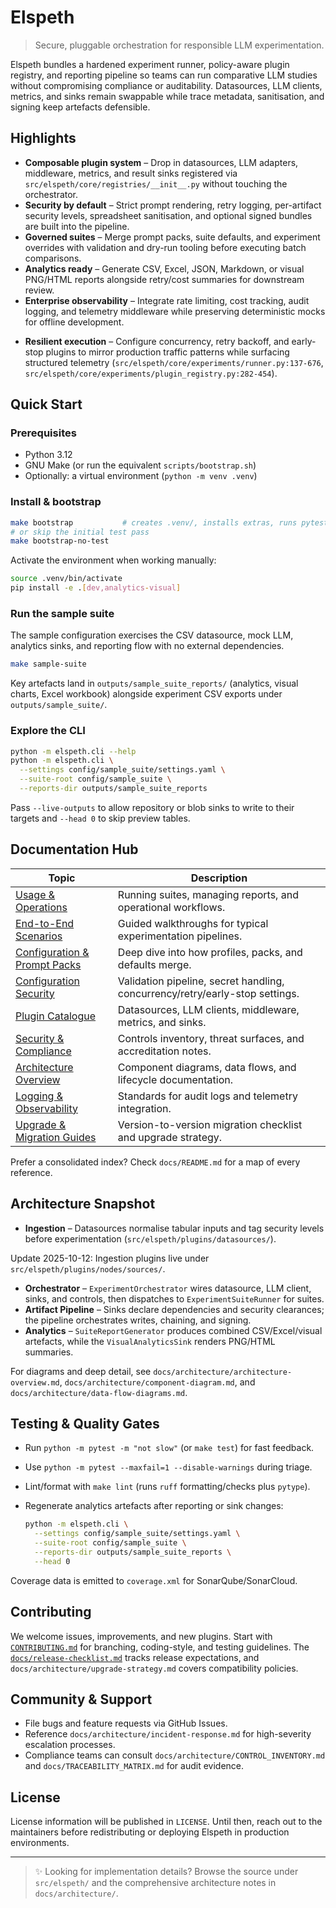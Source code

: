 # Elspeth

> Secure, pluggable orchestration for responsible LLM experimentation.

Elspeth bundles a hardened experiment runner, policy-aware plugin registry, and reporting pipeline so teams can run comparative LLM studies without compromising compliance or auditability. Datasources, LLM clients, metrics, and sinks remain swappable while trace metadata, sanitisation, and signing keep artefacts defensible.

## Highlights

- **Composable plugin system** – Drop in datasources, LLM adapters, middleware, metrics, and result sinks registered via `src/elspeth/core/registries/__init__.py` without touching the orchestrator.
- **Security by default** – Strict prompt rendering, retry logging, per-artifact security levels, spreadsheet sanitisation, and optional signed bundles are built into the pipeline.
- **Governed suites** – Merge prompt packs, suite defaults, and experiment overrides with validation and dry-run tooling before executing batch comparisons.
- **Analytics ready** – Generate CSV, Excel, JSON, Markdown, or visual PNG/HTML reports alongside retry/cost summaries for downstream review.
- **Enterprise observability** – Integrate rate limiting, cost tracking, audit logging, and telemetry middleware while preserving deterministic mocks for offline development.
<!-- UPDATE 2025-10-12: Resilient execution -->
- **Resilient execution** – Configure concurrency, retry backoff, and early-stop plugins to mirror production traffic patterns while surfacing structured telemetry (`src/elspeth/core/experiments/runner.py:137-676`, `src/elspeth/core/experiments/plugin_registry.py:282-454`).
<!-- END UPDATE -->

## Quick Start

### Prerequisites

- Python 3.12
- GNU Make (or run the equivalent `scripts/bootstrap.sh`)
- Optionally: a virtual environment (`python -m venv .venv`)

### Install & bootstrap

```bash
make bootstrap           # creates .venv/, installs extras, runs pytest
# or skip the initial test pass
make bootstrap-no-test
```

Activate the environment when working manually:

```bash
source .venv/bin/activate
pip install -e .[dev,analytics-visual]
```

### Run the sample suite

The sample configuration exercises the CSV datasource, mock LLM, analytics sinks, and reporting flow with no external dependencies.

```bash
make sample-suite
```

Key artefacts land in `outputs/sample_suite_reports/` (analytics, visual charts, Excel workbook) alongside experiment CSV exports under `outputs/sample_suite/`.

### Explore the CLI

```bash
python -m elspeth.cli --help
python -m elspeth.cli \
  --settings config/sample_suite/settings.yaml \
  --suite-root config/sample_suite \
  --reports-dir outputs/sample_suite_reports
```

Pass `--live-outputs` to allow repository or blob sinks to write to their targets and `--head 0` to skip preview tables.

## Documentation Hub

| Topic | Description |
| ------ | ----------- |
| [Usage & Operations](docs/reporting-and-suite-management.md) | Running suites, managing reports, and operational workflows. |
| [End-to-End Scenarios](docs/end_to_end_scenarios.md) | Guided walkthroughs for typical experimentation pipelines. |
| [Configuration & Prompt Packs](docs/architecture/configuration-merge.md) | Deep dive into how profiles, packs, and defaults merge. |
| [Configuration Security](docs/architecture/configuration-security.md) | Validation pipeline, secret handling, concurrency/retry/early-stop settings. |
| [Plugin Catalogue](docs/architecture/plugin-catalogue.md) | Datasources, LLM clients, middleware, metrics, and sinks. |
| [Security & Compliance](docs/architecture/security-controls.md) | Controls inventory, threat surfaces, and accreditation notes. |
| [Architecture Overview](docs/architecture/README.md) | Component diagrams, data flows, and lifecycle documentation. |
| [Logging & Observability](docs/development/logging-standards.md) | Standards for audit logs and telemetry integration. |
| [Upgrade & Migration Guides](docs/migration-guide.md) | Version-to-version migration checklist and upgrade strategy. |

Prefer a consolidated index? Check `docs/README.md` for a map of every reference.

## Architecture Snapshot

- **Ingestion** – Datasources normalise tabular inputs and tag security levels before experimentation (`src/elspeth/plugins/datasources/`).
<!-- UPDATE 2025-10-12: Datasource path alignment -->
Update 2025-10-12: Ingestion plugins live under `src/elspeth/plugins/nodes/sources/`.
<!-- END UPDATE -->
- **Orchestrator** – `ExperimentOrchestrator` wires datasource, LLM client, sinks, and controls, then dispatches to `ExperimentSuiteRunner` for suites.
- **Artifact Pipeline** – Sinks declare dependencies and security clearances; the pipeline orchestrates writes, chaining, and signing.
- **Analytics** – `SuiteReportGenerator` produces combined CSV/Excel/visual artefacts, while the `VisualAnalyticsSink` renders PNG/HTML summaries.

For diagrams and deep detail, see `docs/architecture/architecture-overview.md`, `docs/architecture/component-diagram.md`, and `docs/architecture/data-flow-diagrams.md`.

## Testing & Quality Gates

- Run `python -m pytest -m "not slow"` (or `make test`) for fast feedback.
- Use `python -m pytest --maxfail=1 --disable-warnings` during triage.
- Lint/format with `make lint` (runs `ruff` formatting/checks plus `pytype`).
- Regenerate analytics artefacts after reporting or sink changes:

  ```bash
  python -m elspeth.cli \
    --settings config/sample_suite/settings.yaml \
    --suite-root config/sample_suite \
    --reports-dir outputs/sample_suite_reports \
    --head 0
  ```

Coverage data is emitted to `coverage.xml` for SonarQube/SonarCloud.

## Contributing

We welcome issues, improvements, and new plugins. Start with [`CONTRIBUTING.md`](CONTRIBUTING.md) for branching, coding-style, and testing guidelines. The [`docs/release-checklist.md`](docs/release-checklist.md) tracks release expectations, and `docs/architecture/upgrade-strategy.md` covers compatibility policies.

## Community & Support

- File bugs and feature requests via GitHub Issues.
- Reference `docs/architecture/incident-response.md` for high-severity escalation processes.
- Compliance teams can consult `docs/architecture/CONTROL_INVENTORY.md` and `docs/TRACEABILITY_MATRIX.md` for audit evidence.

## License

License information will be published in `LICENSE`. Until then, reach out to the maintainers before redistributing or deploying Elspeth in production environments.

---

> ✨ Looking for implementation details? Browse the source under `src/elspeth/` and the comprehensive architecture notes in `docs/architecture/`.
